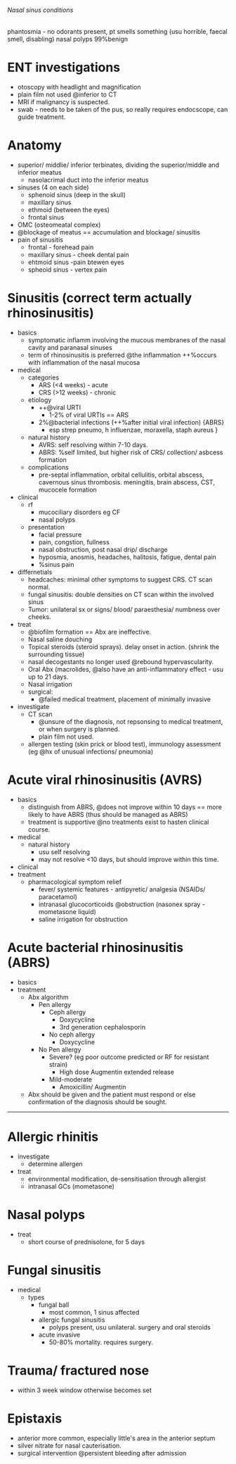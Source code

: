 ###### Nasal sinus conditions

phantosmia - no odorants present, pt smells something (usu horrible, faecal smell, disabling)
nasal polyps 99%benign

# ENT investigations
- otoscopy with headlight and magnification
- plain film not used @inferior to CT
- MRI if malignancy is suspected.
- swab - needs to be taken of the pus, so really requires endocscope, can guide treatment.

# Anatomy
- superior/ middlie/ inferior terbinates, dividing the superior/middle and inferior meatus
    + nasolacrimal duct into the inferior meatus
- sinuses  (4 on each side)
    + sphenoid sinus (deep in the skull)
    + maxillary sinus
    + ethmoid (between the eyes)
    + frontal sinus
- OMC (osteomeatal complex)
- @blockage of meatus == accumulation and blockage/ sinusitis
- pain of sinusitis
    + frontal - forehead pain
    + maxillary sinus - cheek dental pain
    + ehtmoid sinus  -pain btewen eyes
    + spheoid sinus - vertex pain

# Sinusitis (correct term actually rhinosinusitis)
- basics
    + symptomatic inflamm involving the mucous membranes of the nasal cavity and paranasal sinuses
    + term of rhinosinusitis is preferred @the inflammation ++%occurs with inflammation of the nasal mucosa
- medical
    + categories
        * ARS (<4 weeks) - acute 
        * CRS (>12 weeks) - chronic
    + etiology
        * ++@viral URTI
            - 1-2% of viral URTIs == ARS
        * 2%@bacterial infections (++%after initial viral infection) {ABRS}
            - esp strep pneumo, h influenzae, moraxella, staph aureus
        }   
    + natural history
        * AVRS: self resolving within 7-10 days.
        * ABRS: %self limited, but higher risk of CRS/ collection/ asbcess formation
    + complications
        * pre-septal inflammation, orbital cellulitis, orbital abscess, cavernous sinus thrombosis. meningitis, brain abscess, CST, mucocele formation 
- clinical
    + rf
        * mucociliary disorders eg CF
        * nasal polyps
    + presentation
        * facial pressure
        * pain, congstion, fullness
        * nasal obstruction, post nasal drip/ discharge
        * hyposmia, anosmis, headaches, halitosis, fatigue, dental pain
        * %sinus pain
- differnetials
    + headcaches: minimal other symptoms to suggest CRS. CT scan normal. 
    + fungal sinusitis: double densities on CT scan within the involved sinus
    + Tumor: unilateral sx or signs/ blood/ paraesthesia/ numbness over cheeks. 
- treat
    + @biofilm formation == Abx are ineffective.
    + Nasal saline douching
    + Topical steroids (steroid sprays). delay onset in action. (shrink the surrounding tissue)
    + nasal decogestants no longer used @rebound hypervascularity.
    + Oral Abx (macrolides, @also have an anti-inflammatory effect - usu up to 21 days.
    + Nasal irrigation
    + surgical:
        * @failed medical treatment, placement of minimally invasive
- investigate
    + CT scan
        * @unsure of the diagnosis, not repsonsing to medical treatment, or when surgery is planned.
        * plain film not used. 
    + allergen testing (skin prick or blood test), immunology assessment (eg @hx of unusual infections/ pneumonia)

# Acute viral rhinosinusitis (AVRS)
- basics
    + distinguish from ABRS, @does not improve within 10 days == more likely to have ABRS (thus should be managed as ABRS)
    + treatment is supportive @no treatments exist to hasten clinical course.
- medical
    + natural history
        * usu self resolving
        * may not resolve <10 days, but should improve within this time. 
- clinical
- treatment
    + pharmacological symptom relief
        * fever/ systemic features - antipyretic/ analgesia (NSAIDs/ paracetamol)
        * intranasal glucocorticoids @obstruction (nasonex spray - mometasone liquid)
        * saline irrigation for obstruction

# Acute bacterial rhinosinusitis (ABRS)
- basics
- treatment
    + Abx algorithm
        * Pen allergy
            - Ceph allergy
                + Doxycycline
                + 3rd generation cephalosporin
            - No ceph allergy
                + Doxycycline
        * No Pen allergy
            - Severe? (eg poor outcome predicted or RF for resistant strain)
                + High dose Augmentin extended release
            - Mild-moderate
                + Amoxicillin/ Augmentin
    + Abx should be given and the patient must respond or else confirmation of the diagnosis should be sought.




-------------------------------------------------

# Allergic rhinitis
- investigate
    + determine allergen
- treat
    + environmental modification, de-sensitisation through allergist
    + intranasal GCs (mometasone)

# Nasal polyps
- treat
    + short course of prednisolone, for 5 days

# Fungal sinusitis
- medical
    + types
        * fungal ball
            - most common, 1 sinus affected
        * allergic fungal sinusitis
            - polyps present, usu unilateral. surgery and oral steroids
        * acute invasive
            - 50-80% mortality. requires surgery.


# Trauma/ fractured nose
- within 3 week window otherwise becomes set

# Epistaxis
- anterior more common, especially little's area in the anterior septum
- silver nitrate for nasal cauterisation.
- surgical intervention @persistent bleeding after admission
